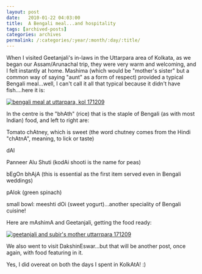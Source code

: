```yaml
---
layout: post
date:	2010-01-22 04:03:00
title:  A Bengali meal...and hospitality
tags: [archived-posts]
categories: archives
permalink: /:categories/:year/:month/:day/:title/
---
```

When I visited Geetanjali's in-laws in the Uttarpara area of Kolkata, as we began our Assam/Arunachal trip, they were very warm and welcoming, and I felt instantly at home. Mashima (which would be "mother's sister" but a common way of saying "aunt" as a form of respect) provided a typical Bengali meal...well, I can't call it all that typical because it didn't have fish....here it is:


<a href="http://s967.photobucket.com/albums/ae160/pedoral/?action=view&current=IMG_9929.jpg" target="_blank"><img src="http://i967.photobucket.com/albums/ae160/pedoral/IMG_9929.jpg" border="0" alt="bengali meal at uttarpara, kol 171209"></a>


In the centre is the  "bhAth" (rice) that is the staple of Bengali (as with most Indian) food, and left to right are:

Tomato chAtney, which is sweet (the word chutney comes from the Hindi "chAtnA", meaning, to lick or taste)

dAl

Panneer Alu Shuti (kodAi shooti is the name for peas)

bEgOn bhAjA (this is essential as the first item served even in Bengali weddings)

pAlok (green spinach)

small bowl: meeshti dOi (sweet yogurt)...another speciality of Bengali cuisine!

Here are mAshimA and Geetanjali, getting the food ready:

<a href="http://s967.photobucket.com/albums/ae160/pedoral/?action=view&current=IMG_9928.jpg" target="_blank"><img src="http://i967.photobucket.com/albums/ae160/pedoral/IMG_9928.jpg" border="0" alt="geetanjali and subir's mother uttarrpara 171209"></a>

We also went to visit DakshinEswar...but that will be another post, once again, with food featuring in it.

Yes, I did overeat on both the days I spent in KolkAtA! :)
